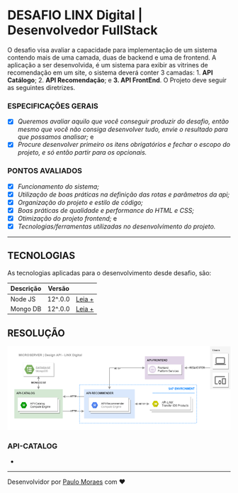 # **DESAFIO LINX Digital | Desenvolvedor FullStack**

O desafio visa avaliar a capacidade para implementação de um sistema contendo mais de uma camada, duas de backend e uma de frontend. A aplicação a ser desenvolvida, é um sistema para exibir as vitrines de recomendação em um site, o sistema deverá conter 3 camadas: 1. **API Catálogo**; 2. **API Recomendação**; e **3. API FrontEnd**. O Projeto deve seguir as seguintes diretrizes.

### **ESPECIFICAÇÕES GERAIS**
- [x] *Queremos avaliar aquilo que você conseguir produzir do desafio, então mesmo que você não consiga desenvolver tudo, envie o resultado para que possamos analisar;* e
- [x] *Procure desenvolver primeiro os itens obrigatórios e fechar o escopo do projeto, e só então partir para os opcionais.*

### **PONTOS AVALIADOS**
- [x] *Funcionamento do sistema;*
- [x] *Utilização de boas práticas na definição das rotas e parâmetros da api;*
- [x] *Organização do projeto e estilo de código;*
- [x] *Boas práticas de qualidade e performance do HTML e CSS;*
- [x] *Otimização do projeto frontend;* e
- [x] *Tecnologias/ferramentas utilizadas no desenvolvimento do projeto.*

---

## **TECNOLOGIAS**

As tecnologias aplicadas para o desenvolvimento desde desafio, são:

| Descrição | Versão |          |
|-----------|--------|----------|
| Node JS   |12^.0.0 | [Leia +](https://nodejs.org/en/)    |
| Mongo DB  |12^.0.0 | [Leia +](https://www.mongodb.com/)  |

## **RESOLUÇÃO**

<img src="design.png">

### **API-CATALOG**

- 


---
Desenvolvidor por [Paulo Moraes](http://www.paulomoraes.me/) com ❤️